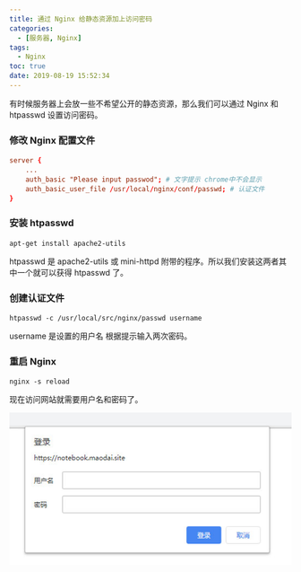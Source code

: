 ```yaml
---
title: 通过 Nginx 给静态资源加上访问密码
categories:
  - [服务器, Nginx]
tags:
  - Nginx
toc: true
date: 2019-08-19 15:52:34
---
```


有时候服务器上会放一些不希望公开的静态资源，那么我们可以通过 Nginx 和 htpasswd 设置访问密码。

<!-- more -->

### 修改 Nginx 配置文件

``` conf
server {
    ...
    auth_basic "Please input passwod"; # 文字提示 chrome中不会显示
    auth_basic_user_file /usr/local/nginx/conf/passwd; # 认证文件
}
```

### 安装 htpasswd

``` shell
apt-get install apache2-utils
```

htpasswd 是 apache2-utils 或 mini-httpd 附带的程序。所以我们安装这两者其中一个就可以获得 htpasswd 了。

### 创建认证文件

``` shell
htpasswd -c /usr/local/src/nginx/passwd username
```
username 是设置的用户名
根据提示输入两次密码。

### 重启 Nginx
``` shell
nginx -s reload
```

现在访问网站就需要用户名和密码了。

![chrome 访问效果](通过-nginx-给静态资源加上访问密码/alert.jpg)